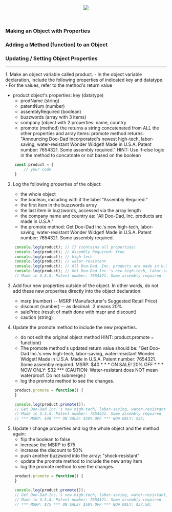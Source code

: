 <!-- # 04.02 Lab  -->

<p align="center">
<img src="../../../images/labs/ND-JS-Bootcamp-Lab-Banner-0402.jpg">
</p>

<br>

### Making an Object with Properties 
### Adding a Method (function) to an Object
### Updating / Setting Object Properties

<hr>
1. Make an object variable called product. 
- In the object variable declaration, include the following properties of indicated key and datatype.
- For the values, refer to the method's return value

- product object's properties: key (datatype)
    - prodName (string)
    - patentNum (number)
    - assemblyRequired (boolean)
    - buzzwords (array with 3 items)
    - company (object with 2 properties: name, country
    - promote (method) the returns a string concatenated
    from ALL the other properties and array items:
    promote method returns:
    "Announcing Doo-Dad Incorporated's newest high-tech, labor-saving, 
    water-resistant Wonder Widget! Made in U.S.A. Patent number: 7654321.
    Some assembly required."
    HINT: Use if-else logic in the method to concatnate or not based on the boolean

```js
    const product = {
        // your code
    }
```

2. Log the following properties of the object:

    - the whole object
    - the boolean, including with it the label "Assembly Required:"
    - the first item in the buzzwords array
    - the last item in buzzwords, accessed via the array length
    - the company name and country as: "All Doo-Dad, Inc. products are made in U.S.A."
    - the promote method: 
    Get Doo-Dad Inc.'s new high-tech, labor-saving, water-resistant Wonder Widget! 
    Made in U.S.A. Patent number: 7654321. Some assembly required.

```js
    console.log(product); // {} (contains all properties)
    console.log(product); // Assembly Required: true
    console.log(product); // high-tech
    console.log(product); // water-resistant
    console.log(product); // All Doo-Dad, Inc. products are made in U.S.A.
    console.log(product); // Get Doo-Dad Inc.'s new high-tech, labor-saving, water-resistant Wonder Widget! 
    // Made in U.S.A. Patent number: 7654321. Some assembly required.
```

 3. Add four new properties outside of the object. In other words, do not add these new properites directly into the object declaration:
    - msrp (number) -- MSRP (Manufacturer's Suggested Retail Price)
    - discount (number) -- as decimal: .2 means 20%
    - salePrice (result of math done with mspr and discount)
    - caution (string)

4. Update the promote method to include the new properties. 
    - do not edit the original object method
    HINT: product.promote = function()
    - The promote method's updated return value should be:
    "Get Doo-Dad Inc.'s new high-tech, labor-saving, water-resistant Wonder Widget! Made in U.S.A. 
    Made in U.S.A. Patent number: 7654321. Some assembly required.
    MSRP: $40 * * * ON SALE! 20% OFF * * * NOW ONLY: $32 ***
    (CAUTION: Water-resistant does NOT mean waterproof. Do not submerge.)
    - log the promote method to see the changes.

```js
    product.promote = function() {
    }

    console.log(product.promote());
    // Get Doo-Dad Inc.'s new high-tech, labor-saving, water-resistant Wonder Widget! 
    // Made in U.S.A. Patent number: 7654321. Some assembly required.
    // *** MSRP: $40 *** ON SALE! $20% OFF *** NOW ONLY: $32;
```

5. Update / change properties and log the whole object and the method again:
    - flip the boolean to false
    - increase the MSRP to $75
    - increase the discount to 50%
    - push another buzzword into the array: "shock-resistant"
    - update the promote method to include the new array item
    - log the promote method to see the changes.

```js
    product.promote = function() {
    }

    console.log(product.promote());
    // Get Doo-Dad Inc.'s new high-tech, labor-saving, water-resistant, shock-resistant Wonder Widget! 
    // Made in U.S.A. Patent number: 7654321. Some assembly required.
    // *** MSRP: $75 *** ON SALE! $50% OFF *** NOW ONLY: $37.50;
```